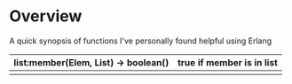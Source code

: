 # Overview

A quick synopsis of functions I've personally found helpful using Erlang



| list:member\(Elem, List\) -&gt; boolean\(\) | true if member is in list |
| :--- | :--- |
|  |  |



